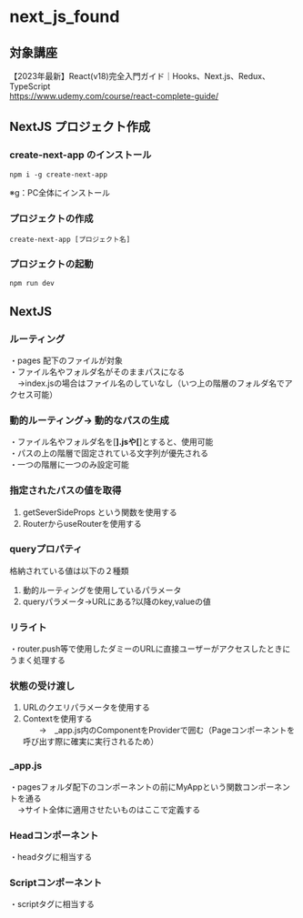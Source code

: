 # next_js_found
## 対象講座
【2023年最新】React(v18)完全入門ガイド｜Hooks、Next.js、Redux、TypeScript<br>
https://www.udemy.com/course/react-complete-guide/

## NextJS プロジェクト作成
### create-next-app のインストール
```
npm i -g create-next-app
```
※g：PC全体にインストール
### プロジェクトの作成
```
create-next-app [プロジェクト名]
```
### プロジェクトの起動
```
npm run dev
```

## NextJS
### ルーティング
・pages 配下のファイルが対象<br>
・ファイル名やフォルダ名がそのままパスになる<br>
　→index.jsの場合はファイル名のしていなし（いつ上の階層のフォルダ名でアクセス可能）

### 動的ルーティング→ 動的なパスの生成
・ファイル名やフォルダ名を[****].jsや[****]とすると、使用可能<br>
・パスの上の階層で固定されている文字列が優先される<br>
・一つの階層に一つのみ設定可能

### 指定されたパスの値を取得
1. getSeverSideProps という関数を使用する<br>
2. RouterからuseRouterを使用する

### queryプロパティ
格納されている値は以下の２種類<br>
1. 動的ルーティングを使用しているパラメータ<br>
2. queryパラメータ→URLにある?以降のkey,valueの値<br>

### リライト
・router.push等で使用したダミーのURLに直接ユーザーがアクセスしたときにうまく処理する

### 状態の受け渡し
1. URLのクエリパラメータを使用する<br>
2. Contextを使用する<br>
　　→　_app.js内のComponentをProviderで囲む（Pageコンポーネントを呼び出す際に確実に実行されるため）

### _app.js
・pagesフォルダ配下のコンポーネントの前にMyAppという関数コンポーネントを通る<br>
　→サイト全体に適用させたいものはここで定義する

### Headコンポーネント
・headタグに相当する

### Scriptコンポーネント
・scriptタグに相当する
